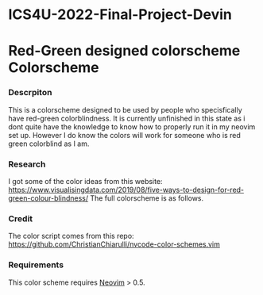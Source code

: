 # ICS4U-2022-Final-Project-Devin
# Red-Green designed colorscheme Colorscheme

### Descrpiton
This is a colorscheme designed to be used by people who specisfically have red-green colorblindness. It is currently unfinished in this state as i dont quite have the knowledge to know how to properly run it in my neovim set up. However I do know the colors will work for someone who is red green colorblind as I am.

### Research
I got some of the color ideas from this website: https://www.visualisingdata.com/2019/08/five-ways-to-design-for-red-green-colour-blindness/ 
The full colorscheme is as follows. 


### Credit

The color script comes from this repo: https://github.com/ChristianChiarulli/nvcode-color-schemes.vim


### Requirements 

This color scheme requires [Neovim](https://neovim.io/) > 0.5.
